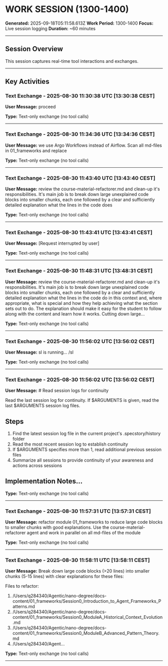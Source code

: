 # WORK SESSION (1300-1400)

**Generated:** 2025-09-18T05:11:58.613Z
**Work Period:** 1300-1400
**Focus:** Live session logging
**Duration:** ~60 minutes

---

## Session Overview

This session captures real-time tool interactions and exchanges.

---

## Key Activities

### Text Exchange - 2025-08-30 11:30:38 UTC [13:30:38 CEST]

**User Message:** proceed

**Type:** Text-only exchange (no tool calls)

---

### Text Exchange - 2025-08-30 11:34:36 UTC [13:34:36 CEST]

**User Message:** we use Argo Workflows instead of Airflow. Scan all md-files in 01_frameworks and replace 

**Type:** Text-only exchange (no tool calls)

---

### Text Exchange - 2025-08-30 11:43:40 UTC [13:43:40 CEST]

**User Message:** review the course-material-refactorer.md and clean-up it's responsibilities. It's main job is to break down large unexplained code blocks into smaller chunks, each one followed by a clear and sufficiently detailed explanation what the lines in the  code does

**Type:** Text-only exchange (no tool calls)

---

### Text Exchange - 2025-08-30 11:43:41 UTC [13:43:41 CEST]

**User Message:** [Request interrupted by user]

**Type:** Text-only exchange (no tool calls)

---

### Text Exchange - 2025-08-30 11:48:31 UTC [13:48:31 CEST]

**User Message:** review the course-material-refactorer.md and clean-up it's responsibilities. It's main job is to break down large unexplained code blocks into smaller chunks, each one followed by a clear and sufficiently detailed explanation what the lines in the code do in this context and, where appropriate, what is special and how they help achieving what the section sets out to do. The explanation should make it easy for the student to follow along with the content and learn how it works. Cutting down large...

**Type:** Text-only exchange (no tool calls)

---

### Text Exchange - 2025-08-30 11:56:02 UTC [13:56:02 CEST]

**User Message:** <command-message>sl is running…</command-message>
<command-name>/sl</command-name>

**Type:** Text-only exchange (no tool calls)

---

### Text Exchange - 2025-08-30 11:56:02 UTC [13:56:02 CEST]

**User Message:** # Read session logs for continuity

Read the last session log for continuity. If $ARGUMENTS is given, read the last $ARGUMENTS session log files.

## Steps
1. Find the latest session log file in the current project's .specstory/history folder
2. Read the most recent session log to establish continuity
3. If $ARGUMENTS specifies more than 1, read additional previous session files
4. Summarize all sessions to provide continuity of your awareness and actions across sessions

## Implementation Notes...

**Type:** Text-only exchange (no tool calls)

---

### Text Exchange - 2025-08-30 11:57:31 UTC [13:57:31 CEST]

**User Message:** refactor module 01_frameworks to reduce large code blocks to smaller chunks with good explanations. Use the course-material-refactorer agent and work in parallel on all md-files of the module

**Type:** Text-only exchange (no tool calls)

---

### Text Exchange - 2025-08-30 11:58:11 UTC [13:58:11 CEST]

**User Message:** Break down large code blocks (>20 lines) into smaller chunks (5-15 lines) with clear explanations for these files:

Files to refactor:
1. /Users/q284340/Agentic/nano-degree/docs-content/01_frameworks/Session0_Introduction_to_Agent_Frameworks_Patterns.md
2. /Users/q284340/Agentic/nano-degree/docs-content/01_frameworks/Session0_ModuleA_Historical_Context_Evolution.md
3. /Users/q284340/Agentic/nano-degree/docs-content/01_frameworks/Session0_ModuleB_Advanced_Pattern_Theory.md
4. /Users/q284340/Agent...

**Type:** Text-only exchange (no tool calls)

---

